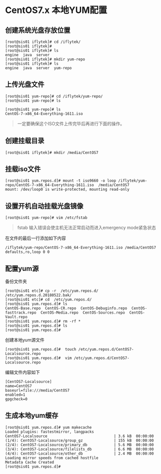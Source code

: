 # CentOS7.x 本地YUM配置

## 创建系统光盘存放位置

```text
[root@sis01 iflytek]# cd /iflytek/
[root@sis01 iflytek]# 
[root@sis01 iflytek]# ls
engine  java  server
[root@sis01 iflytek]# mkdir yum-repo
[root@sis01 iflytek]# ls
engine  java  server  yum-repo
```

## 上传光盘文件

```text
[root@sis01 yum-repo]# cd /iflytek/yum-repo/
[root@sis01 yum-repo]# ls

[root@sis01 yum-repo]# ls
CentOS-7-x86_64-Everything-1611.iso
```

> 一定要确保这个ISO文件上传完毕后再进行下面的操作。

## 创建挂载目录

```text
[root@sis01 iflytek]# mkdir /media/CentOS7
```

## 挂载iso文件

```text
[root@sis01 yum.repos.d]# mount -t iso9660 -o loop /iflytek/yum-repo/CentOS-7-x86_64-Everything-1611.iso  /media/CentOS7
mount: /dev/loop0 is write-protected, mounting read-only
```

## 设置开机自动挂载光盘镜像

```text
[root@sis01 yum-repo]# vim /etc/fstab
```

> fstab 输入错误会使主机无法正常启动而进入emergency mode紧急状态

在文件的最后一行添加如下内容

```text
/iflytek/yum-repo/CentOS-7-x86_64-Everything-1611.iso /media/CentOS7 defaults,ro,loop 0 0
```

## 配置yum源

备份文件夹

```text
[root@sis01 etc]# cp -r  /etc/yum.repos.d/  /etc/yum.repos.d.20180522.bak/
[root@sis01 etc]# cd  /etc/yum.repos.d/
[root@sis01 yum.repos.d]# ls
CentOS-Base.repo  CentOS-CR.repo  CentOS-Debuginfo.repo  CentOS-fasttrack.repo  CentOS-Media.repo  CentOS-Sources.repo  CentOS-Vault.repo
[root@sis01 yum.repos.d]# rm -rf *
[root@sis01 yum.repos.d]# ls
[root@sis01 yum.repos.d]#
```

创建本地yum源文件

```text
[root@sis01 yum.repos.d]#  touch /etc/yum.repos.d/CentOS7-Localsource.repo
[root@sis01 yum.repos.d]#  vim /etc/yum.repos.d/CentOS7-Localsource.repo
```

编辑文件内容如下

```text
[CentOS7-Localsource]
name=CentOS7
baseurl=file:///media/CentOS7
enabled=1
gpgcheck=0
```

## 生成本地yum缓存

```text
[root@sis01 yum.repos.d]# yum makecache
Loaded plugins: fastestmirror, langpacks
CentOS7-Localsource                              | 3.6 kB  00:00:00     
(1/4): CentOS7-Localsource/group_gz              | 155 kB  00:00:00     
(2/4): CentOS7-Localsource/primary_db            | 5.6 MB  00:00:00     
(3/4): CentOS7-Localsource/filelists_db          | 6.6 MB  00:00:00     
(4/4): CentOS7-Localsource/other_db              | 2.4 MB  00:00:00     
Loading mirror speeds from cached hostfile
Metadata Cache Created
[root@sis01 yum.repos.d]#
```

